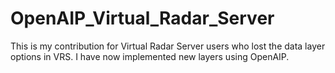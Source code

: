 # OpenAIP_Virtual_Radar_Server
This is my contribution for Virtual Radar Server users who lost the data layer options in VRS. I have now implemented new layers using OpenAIP.

